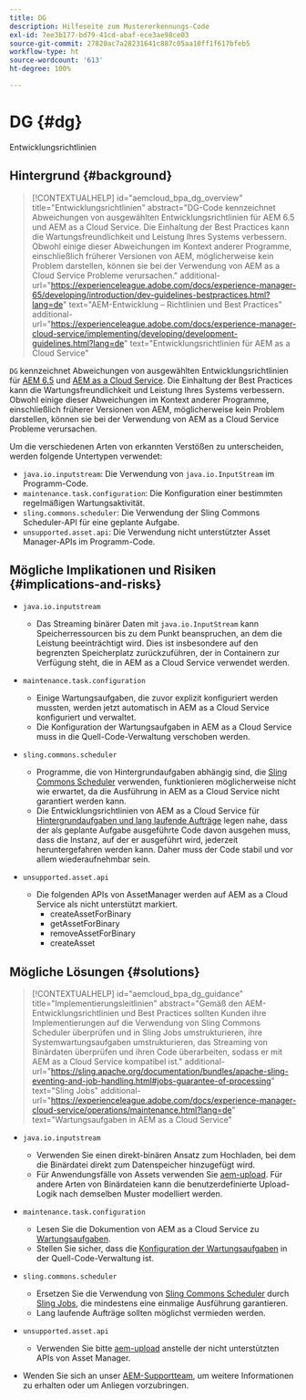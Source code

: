 ```yaml
---
title: DG
description: Hilfeseite zum Mustererkennungs-Code
exl-id: 7ee3b177-bd79-41cd-abaf-ece3ae98ce03
source-git-commit: 27820ac7a28231641c887c05aa10ff1f617bfeb5
workflow-type: ht
source-wordcount: '613'
ht-degree: 100%

---
```


# DG {#dg}

Entwicklungsrichtlinien

## Hintergrund {#background}

>[!CONTEXTUALHELP]
>id="aemcloud_bpa_dg_overview"
>title="Entwicklungsrichtlinien"
>abstract="DG-Code kennzeichnet Abweichungen von ausgewählten Entwicklungsrichtlinien für AEM 6.5 und AEM as a Cloud Service. Die Einhaltung der Best Practices kann die Wartungsfreundlichkeit und Leistung Ihres Systems verbessern. Obwohl einige dieser Abweichungen im Kontext anderer Programme, einschließlich früherer Versionen von AEM, möglicherweise kein Problem darstellen, können sie bei der Verwendung von AEM as a Cloud Service Probleme verursachen."
>additional-url="https://experienceleague.adobe.com/docs/experience-manager-65/developing/introduction/dev-guidelines-bestpractices.html?lang=de" text="AEM-Entwicklung – Richtlinien und Best Practices"
>additional-url="https://experienceleague.adobe.com/docs/experience-manager-cloud-service/implementing/developing/development-guidelines.html?lang=de" text="Entwicklungsrichtlinien für AEM as a Cloud Service"


`DG` kennzeichnet Abweichungen von ausgewählten Entwicklungsrichtlinien für [AEM 6.5](https://experienceleague.adobe.com/docs/experience-manager-65/developing/introduction/dev-guidelines-bestpractices.html?lang=de) und [AEM as a Cloud Service](https://experienceleague.adobe.com/docs/experience-manager-cloud-service/implementing/developing/development-guidelines.html?lang=de). Die Einhaltung der Best Practices kann die Wartungsfreundlichkeit und Leistung Ihres Systems verbessern. Obwohl einige dieser Abweichungen im Kontext anderer Programme, einschließlich früherer Versionen von AEM, möglicherweise kein Problem darstellen, können sie bei der Verwendung von AEM as a Cloud Service Probleme verursachen.

Um die verschiedenen Arten von erkannten Verstößen zu unterscheiden, werden folgende Untertypen verwendet:

* `java.io.inputstream`: Die Verwendung von `java.io.InputStream` im Programm-Code.
* `maintenance.task.configuration`: Die Konfiguration einer bestimmten regelmäßigen Wartungsaktivität.
* `sling.commons.scheduler`: Die Verwendung der Sling Commons Scheduler-API für eine geplante Aufgabe.
* `unsupported.asset.api`: Die Verwendung nicht unterstützter Asset Manager-APIs im Programm-Code.

## Mögliche Implikationen und Risiken {#implications-and-risks}

* `java.io.inputstream`
   * Das Streaming binärer Daten mit `java.io.InputStream` kann Speicherressourcen bis zu dem Punkt beanspruchen, an dem die Leistung beeinträchtigt wird. Dies ist insbesondere auf den begrenzten Speicherplatz zurückzuführen, der in Containern zur Verfügung steht, die in AEM as a Cloud Service verwendet werden.

* `maintenance.task.configuration`
   * Einige Wartungsaufgaben, die zuvor explizit konfiguriert werden mussten, werden jetzt automatisch in AEM as a Cloud Service konfiguriert und verwaltet.
   * Die Konfiguration der Wartungsaufgaben in AEM as a Cloud Service muss in die Quell-Code-Verwaltung verschoben werden.

* `sling.commons.scheduler`
   * Programme, die von Hintergrundaufgaben abhängig sind, die [Sling Commons Scheduler](https://sling.apache.org/documentation/bundles/scheduler-service-commons-scheduler.html) verwenden, funktionieren möglicherweise nicht wie erwartet, da die Ausführung in AEM as a Cloud Service nicht garantiert werden kann.
   * Die Entwicklungsrichtlinien von AEM as a Cloud Service für [Hintergrundaufgaben und lang laufende Aufträge](https://experienceleague.adobe.com/docs/experience-manager-cloud-service/implementing/developing/development-guidelines.html?lang=de#background-tasks-and-long-running-jobs) legen nahe, dass der als geplante Aufgabe ausgeführte Code davon ausgehen muss, dass die Instanz, auf der er ausgeführt wird, jederzeit heruntergefahren werden kann. Daher muss der Code stabil und vor allem wiederaufnehmbar sein.

* `unsupported.asset.api`
   * Die folgenden APIs von AssetManager werden auf AEM as a Cloud Service als nicht unterstützt markiert.
      * createAssetForBinary
      * getAssetForBinary
      * removeAssetForBinary
      * createAsset

## Mögliche Lösungen {#solutions}

>[!CONTEXTUALHELP]
>id="aemcloud_bpa_dg_guidance"
>title="Implementierungsleitlinien"
>abstract="Gemäß den AEM-Entwicklungsrichtlinien und Best Practices sollten Kunden ihre Implementierungen auf die Verwendung von Sling Commons Scheduler überprüfen und in Sling Jobs umstrukturieren, ihre Systemwartungsaufgaben umstrukturieren, das Streaming von Binärdaten überprüfen und ihren Code überarbeiten, sodass er mit AEM as a Cloud Service kompatibel ist."
>additional-url="https://sling.apache.org/documentation/bundles/apache-sling-eventing-and-job-handling.html#jobs-guarantee-of-processing" text="Sling Jobs"
>additional-url="https://experienceleague.adobe.com/docs/experience-manager-cloud-service/operations/maintenance.html?lang=de" text="Wartungsaufgaben in AEM as a Cloud Service"

* `java.io.inputstream`
   * Verwenden Sie einen direkt-binären Ansatz zum Hochladen, bei dem die Binärdatei direkt zum Datenspeicher hinzugefügt wird.
   * Für Anwendungsfälle von Assets verwenden Sie [aem-upload](https://github.com/adobe/aem-upload). Für andere Arten von Binärdateien kann die benutzerdefinierte Upload-Logik nach demselben Muster modelliert werden.

* `maintenance.task.configuration`
   * Lesen Sie die Dokumention von AEM as a Cloud Service zu [Wartungsaufgaben](https://experienceleague.adobe.com/docs/experience-manager-cloud-service/operations/maintenance.html?lang=de).
   * Stellen Sie sicher, dass die [Konfiguration der Wartungsaufgaben](https://experienceleague.adobe.com/docs/experience-manager-cloud-service/implementing/deploying/overview.html?lang=de#maintenance-tasks-configuration-in-source-control) in der Quell-Code-Verwaltung ist.

* `sling.commons.scheduler`
   * Ersetzen Sie die Verwendung von [Sling Commons Scheduler](https://sling.apache.org/documentation/bundles/scheduler-service-commons-scheduler.html) durch [Sling Jobs](https://sling.apache.org/documentation/bundles/apache-sling-eventing-and-job-handling.html#jobs-guarantee-of-processing), die mindestens eine einmalige Ausführung garantieren.
   * Lang laufende Aufträge sollten möglichst vermieden werden.

* `unsupported.asset.api`
   * Verwenden Sie bitte [aem-upload](https://github.com/adobe/aem-upload) anstelle der nicht unterstützten APIs von Asset Manager.
* Wenden Sie sich an unser [AEM-Supportteam](https://helpx.adobe.com/de/enterprise/using/support-for-experience-cloud.html), um weitere Informationen zu erhalten oder um Anliegen vorzubringen.
